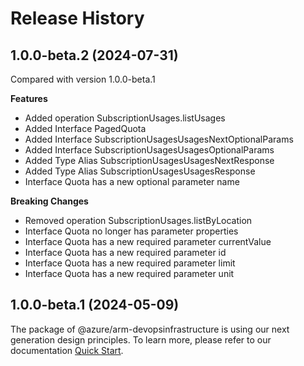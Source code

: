 # Release History
    
## 1.0.0-beta.2 (2024-07-31)
Compared with version 1.0.0-beta.1
    
**Features**

  - Added operation SubscriptionUsages.listUsages
  - Added Interface PagedQuota
  - Added Interface SubscriptionUsagesUsagesNextOptionalParams
  - Added Interface SubscriptionUsagesUsagesOptionalParams
  - Added Type Alias SubscriptionUsagesUsagesNextResponse
  - Added Type Alias SubscriptionUsagesUsagesResponse
  - Interface Quota has a new optional parameter name

**Breaking Changes**

  - Removed operation SubscriptionUsages.listByLocation
  - Interface Quota no longer has parameter properties
  - Interface Quota has a new required parameter currentValue
  - Interface Quota has a new required parameter id
  - Interface Quota has a new required parameter limit
  - Interface Quota has a new required parameter unit
    
    
## 1.0.0-beta.1 (2024-05-09)

The package of @azure/arm-devopsinfrastructure is using our next generation design principles. To learn more, please refer to our documentation [Quick Start](https://aka.ms/azsdk/js/mgmt/quickstart).
